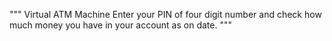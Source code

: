 """
Virtual ATM Machine
Enter your PIN of four digit number and check how much money you have
in your account as on date.
"""
